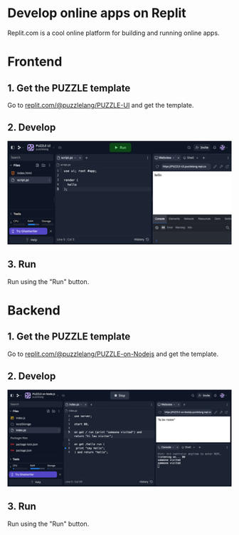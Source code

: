 # Develop online apps on Replit

Replit.com is a cool online platform for building and running online apps.

# Frontend

## 1. Get the PUZZLE template

Go to [replit.com/@puzzlelang/PUZZLE-UI](https://replit.com/@puzzlelang/PUZZLE-UI) and get the template.

## 2. Develop

![Replit ui](assets/replit-ui.png)

## 3. Run

Run using the "Run" button.

# Backend

## 1. Get the PUZZLE template

Go to [replit.com/@puzzlelang/PUZZLE-on-Nodejs](https://replit.com/@puzzlelang/PUZZLE-on-Nodejs) and get the template.

## 2. Develop

![Replit ui](assets/replit-node.png)

## 3. Run

Run using the "Run" button.